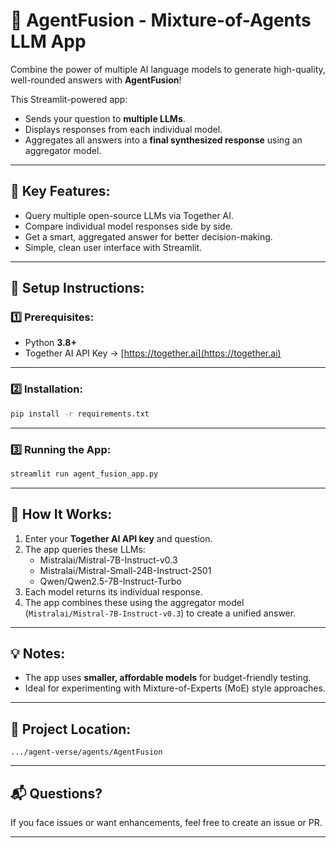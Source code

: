
# 🤖 AgentFusion - Mixture-of-Agents LLM App

Combine the power of multiple AI language models to generate high-quality, well-rounded answers with **AgentFusion**!  

This Streamlit-powered app:
- Sends your question to **multiple LLMs**.
- Displays responses from each individual model.
- Aggregates all answers into a **final synthesized response** using an aggregator model.

---

## 🚀 Key Features:
- Query multiple open-source LLMs via Together AI.
- Compare individual model responses side by side.
- Get a smart, aggregated answer for better decision-making.
- Simple, clean user interface with Streamlit.

---

## 🔧 Setup Instructions:

### 1️⃣ Prerequisites:
- Python **3.8+**  
- Together AI API Key → [https://together.ai](https://together.ai)

---

### 2️⃣ Installation:
```bash
pip install -r requirements.txt
```

---

### 3️⃣ Running the App:
```bash
streamlit run agent_fusion_app.py
```

---

## 📝 How It Works:
1. Enter your **Together AI API key** and question.
2. The app queries these LLMs:
   - Mistralai/Mistral-7B-Instruct-v0.3  
   - Mistralai/Mistral-Small-24B-Instruct-2501  
   - Qwen/Qwen2.5-7B-Instruct-Turbo 
3. Each model returns its individual response.
4. The app combines these using the aggregator model (`Mistralai/Mistral-7B-Instruct-v0.3`) to create a unified answer.

---

## 💡 Notes:
- The app uses **smaller, affordable models** for budget-friendly testing.
- Ideal for experimenting with Mixture-of-Experts (MoE) style approaches.

---

## 📄 Project Location:
```
.../agent-verse/agents/AgentFusion
```

---

## 📬 Questions?
If you face issues or want enhancements, feel free to create an issue or PR.

---
